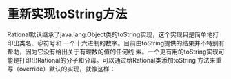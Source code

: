 重新实现toString方法
================================================================================
Rational默认继承了java.lang.Object类的toString实现，这个实现只是简单地打印出类名、＠符号和
一个十六进制的数字。目前由toString提供的结果并不特别有帮助，因为它没有给出关于有理数的值的任何线
索。一个更有用的toString实现可能是打印出Rational的分子和分母。可以通过给Rational类添加toString 
方法来重写（override）默认的实现，就像这样：
```scala 

```